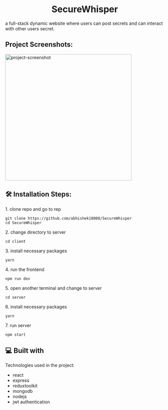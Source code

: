 <h1 align="center" id="title">SecureWhisper</h1>

<p id="description">a full-stack dynamic website where users can post secrets and can interact with other users secret.</p>

<h2>Project Screenshots:</h2>

<img src="https://github.com/abhishek18008/SecureWhisper/assets/82770759/19b7d569-ab89-4a71-ad6d-aab2b52e37e2" alt="project-screenshot" width="400" height="400/">


<h2>🛠️ Installation Steps:</h2>

<p>1. clone repo and go to rep</p>

```
git clone https://github.com/abhishek18008/SecureWhisper
cd SecureWhisper
```

<p>2. change directory to server</p>

```
cd client
```

<p>3. install necessary packages</p>

```
yarn
```

<p>4. run the frontend</p>

```
npm run dev
```

<p>5. open another terminal and change to server</p>

```
cd server
```

<p>6. install necessary packages</p>

```
yarn
```

<p>7. run server</p>

```
npm start
```

<h2>💻 Built with</h2>

Technologies used in the project:

*   react
*   express
*   reduxtoolkit
*   mongodb
*   nodejs
*   jwt authentication


